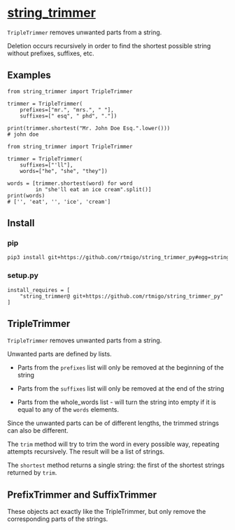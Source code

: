 # [string_trimmer](https://github.com/rtmigo/string_trimmer_py)

`TripleTrimmer` removes unwanted parts from a string.

Deletion occurs recursively in order to find the shortest possible string
without prefixes, suffixes, etc.

## Examples

```python3
from string_trimmer import TripleTrimmer

trimmer = TripleTrimmer(
    prefixes=["mr.", "mrs.", " "],
    suffixes=[" esq", " phd", "."])

print(trimmer.shortest("Mr. John Doe Esq.".lower()))
# john doe
```

```python3
from string_trimmer import TripleTrimmer

trimmer = TripleTrimmer(
    suffixes=["'ll"],
    words=["he", "she", "they"])

words = [trimmer.shortest(word) for word 
         in "she'll eat an ice cream".split()]
print(words)
# ['', 'eat', '', 'ice', 'cream']
```


## Install

### pip

```bash
pip3 install git+https://github.com/rtmigo/string_trimmer_py#egg=string_trimmer
```

### setup.py

```python3
install_requires = [
    "string_trimmer@ git+https://github.com/rtmigo/string_trimmer_py"
]
```

## TripleTrimmer

`TripleTrimmer` removes unwanted parts from a string.

Unwanted parts are defined by lists.

* Parts from the `prefixes` list will only be removed at the beginning of the
  string

* Parts from the `suffixes` list will only be removed at the end of the string

* Parts from the whole_words list - will turn the string into empty if it is
  equal to any of the `words` elements.

Since the unwanted parts can be of different lengths, the trimmed strings can
also be different.

The `trim` method will try to trim the word in every possible way, repeating
attempts recursively. The result will be a list of strings.

The `shortest` method returns a single string: the first of the shortest strings
returned by `trim`.

## PrefixTrimmer and SuffixTrimmer

These objects act exactly like the TripleTrimmer, but only remove the
corresponding parts of the strings.